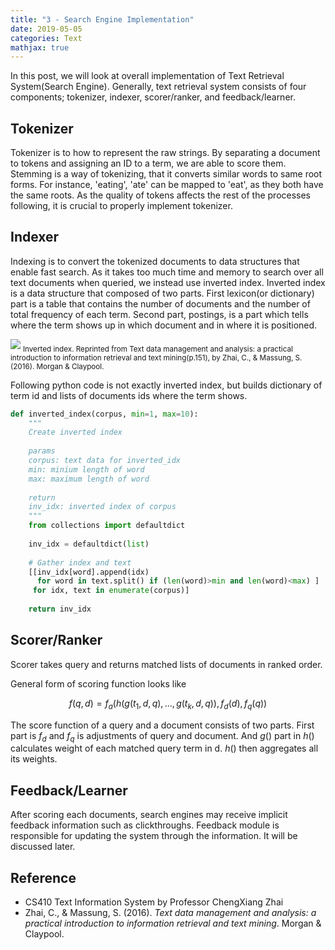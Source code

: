 ```yaml
---
title: "3 - Search Engine Implementation"
date: 2019-05-05
categories: Text
mathjax: true
---
```




In this post, we will look at overall implementation of Text Retrieval System(Search Engine). Generally, text retrieval system consists of four components; tokenizer, indexer, scorer/ranker, and feedback/learner.

## Tokenizer

Tokenizer is to how to represent the raw strings. By separating a document to tokens and assigning an ID to a term, we are able to score them. Stemming is a way of tokenizing, that it converts similar words to same root forms. For instance, 'eating', 'ate' can be mapped to 'eat', as they both have the same roots. As the quality of tokens affects the rest of the processes following, it is crucial to properly implement tokenizer. 



## Indexer

Indexing is to convert the tokenized documents to data structures that enable fast search. As it takes too much time and memory to search over all text documents when queried, we instead use inverted index. Inverted index is a data structure that composed of two parts. First lexicon(or dictionary) part is a table that contains the number of documents and the number of total frequency of each term. Second part, postings, is a part which tells where the term shows up in which document and in where it is positioned.

<p>
	<img src = "../../assets/img/text/3-inverted-index.PNG">
    <sub>Inverted index. Reprinted from Text data management and analysis: a practical introduction to information retrieval and text mining(p.151), by Zhai, C., & Massung, S. (2016). Morgan & Claypool.</sub>
</p>


Following python code is not exactly inverted index, but builds dictionary of term id and lists of documents ids where the term shows.

```python
def inverted_index(corpus, min=1, max=10):
    """
    Create inverted index
    
    params
    corpus: text data for inverted_idx
    min: minium length of word
    max: maximum length of word
    
    return
    inv_idx: inverted index of corpus
    """
    from collections import defaultdict
    
    inv_idx = defaultdict(list)
    
    # Gather index and text
    [[inv_idx[word].append(idx) 
      for word in text.split() if (len(word)>min and len(word)<max) ] 
     for idx, text in enumerate(corpus)]
    
    return inv_idx
```



## Scorer/Ranker

Scorer takes query and returns matched lists of documents in ranked order.

General form of scoring function looks like

$$ f(q,d) =f_a(h(g(t_1, d, q), ..., g(t_k, d, q)), f_d(d), f_q(q) )  $$

The score function of a query and a document consists of two parts. First part is $f_d$ and $f_q$ is adjustments of query and document. And $g()$ part in $h()$ calculates weight of each matched query term in d. $h()$ then aggregates all its weights.



## Feedback/Learner

After scoring each documents, search engines may receive implicit feedback information such as clickthroughs. Feedback module is responsible for updating the system through the information. It will be discussed later.



## Reference

- CS410 Text Information System by Professor ChengXiang Zhai
- Zhai, C., & Massung, S. (2016). *Text data management and analysis: a practical introduction to information retrieval and text mining*. Morgan & Claypool.